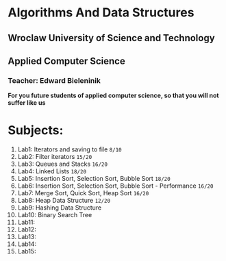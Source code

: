 # Algorithms And Data Structures
## Wroclaw University of Science and Technology
## Applied Computer Science
### Teacher: Edward Bieleninik

**For you future students of applied computer science, so that you will not suffer like us**


# Subjects:
 1. Lab1: Iterators and saving to file `8/10`
 2. Lab2: Filter iterators `15/20`
 3. Lab3: Queues and Stacks `16/20`
 4. Lab4: Linked Lists `18/20`
 5. Lab5: Insertion Sort, Selection Sort, Bubble Sort `18/20`
 6. Lab6: Insertion Sort, Selection Sort, Bubble Sort - Performance `16/20`
 7. Lab7: Merge Sort, Quick Sort, Heap Sort `16/20`
 8. Lab8: Heap Data Structure `12/20`
 9. Lab9: Hashing Data Structure
 10. Lab10: Binary Search Tree
 11. Lab11:
 12. Lab12:
 13. Lab13:
 14. Lab14:
 15. Lab15:
